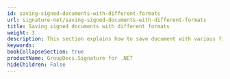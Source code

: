 ```yaml
---
id: saving-signed-documents-with-different-formats
url: signature-net/saving-signed-documents-with-different-formats
title: Saving signed documents with different formats
weight: 3
description: This section explains how to save document with various file formats.
keywords: 
bookCollapseSection: true
productName: GroupDocs.Signature for .NET
hideChildren: False
---
```

